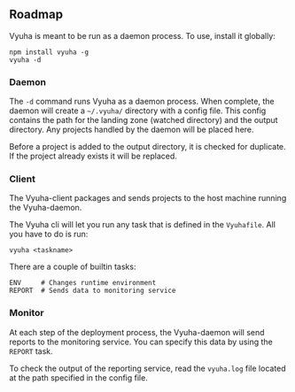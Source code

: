 ## Roadmap

Vyuha is meant to be run as a daemon process. To use, install it globally:
```
npm install vyuha -g
vyuha -d
```

### Daemon
The `-d` command runs Vyuha as a daemon process. When complete, the daemon will create a `~/.vyuha/` directory with a config file. This config contains the path for the landing zone (watched directory) and the output directory. Any projects handled by the daemon will be placed here.

Before a project is added to the output directory, it is checked for duplicate. If the project already exists it will be replaced.

### Client
The Vyuha-client packages and sends projects to the host machine running the Vyuha-daemon.

The Vyuha cli will let you run any task that is defined in the `Vyuhafile`. All you have to do is run:
```
vyuha <taskname>
```

There are a couple of builtin tasks:
```
ENV     # Changes runtime environment
REPORT  # Sends data to monitoring service
```

### Monitor
At each step of the deployment process, the Vyuha-daemon will send reports to the monitoring service. You can specify this data by using the `REPORT` task.

To check the output of the reporting service, read the `vyuha.log` file located at the path specified in the config file.
